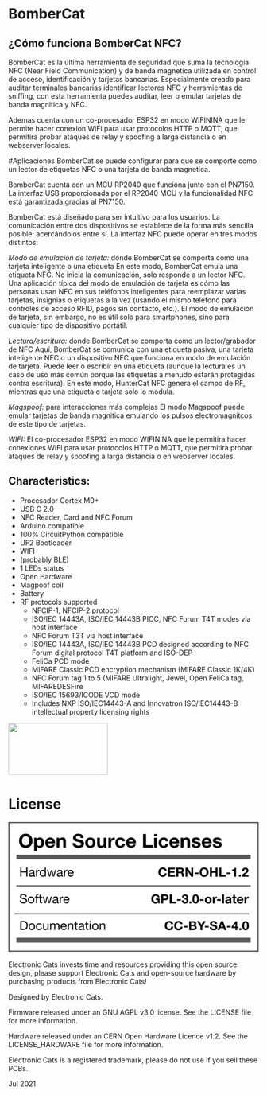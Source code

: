 # BomberCat

## ¿Cómo funciona BomberCat NFC?
BomberCat es la última herramienta de seguridad que suma la tecnologia NFC (Near Field Communication) y de banda magnetica utilizada en control de acceso, identificación y tarjetas bancarias. Especialmente creado para auditar terminales bancarias identificar lectores NFC y herramientas de sniffing, con esta herramienta puedes auditar, leer o emular tarjetas de banda magnitica y NFC. 

Ademas cuenta con un co-procesador ESP32 en modo WIFININA que le permite hacer conexion WiFi para usar protocolos HTTP o MQTT, que permitira probar ataques de relay y spoofing a larga distancia o en webserver locales.

#Aplicaciones 
BomberCat se puede configurar para que se comporte como un lector de etiquetas NFC o una tarjeta de banda magnetica. 

BomberCat cuenta con un MCU RP2040 que funciona junto con el PN7150. La interfaz USB proporcionada por el RP2040 MCU y la funcionalidad NFC está garantizada gracias al PN7150.

BomberCat está diseñado para ser intuitivo para los usuarios. La comunicación entre dos dispositivos se establece de la forma más sencilla posible: acercándolos entre sí. La interfaz NFC puede operar en tres modos distintos:

*Modo de emulación de tarjeta:* donde BomberCat se comporta como una tarjeta inteligente o una etiqueta
En este modo, BomberCat emula una etiqueta NFC. No inicia la comunicación, solo responde a un lector NFC. Una aplicación típica del modo de emulación de tarjeta es cómo las personas usan NFC en sus teléfonos inteligentes para reemplazar varias tarjetas, insignias o etiquetas a la vez (usando el mismo teléfono para controles de acceso RFID, pagos sin contacto, etc.). El modo de emulación de tarjeta, sin embargo, no es útil solo para smartphones, sino para cualquier tipo de dispositivo portátil.

*Lectura/escritura:* donde BomberCat se comporta como un lector/grabador de NFC
Aquí, BomberCat se comunica con una etiqueta pasiva, una tarjeta inteligente NFC o un dispositivo NFC que funciona en modo de emulación de tarjeta. Puede leer o escribir en una etiqueta (aunque la lectura es un caso de uso más común porque las etiquetas a menudo estarán protegidas contra escritura). En este modo, HunterCat NFC genera el campo de RF, mientras que una etiqueta o tarjeta solo lo modula.

*Magspoof:* para interacciones más complejas
El modo Magspoof puede emular tarjetas de banda magnitica emulando los pulsos electromagnitcos de este tipo de tarjetas.

*WIFI:* El co-procesador ESP32 en modo WIFININA que le permitira hacer conexiones WiFi para usar protocolos HTTP o MQTT, que permitira probar ataques de relay y spoofing a larga distancia o en webserver locales.

## Characteristics:
- Procesador Cortex M0+
- USB C 2.0
- NFC Reader, Card and NFC Forum
- Arduino compatible
- 100% CircuitPython compatible
- UF2 Bootloader
- WIFI 
- (probably BLE)
- 1 LEDs status
- Open Hardware
- Magpoof coil
- Battery
- RF protocols supported
  - NFCIP-1, NFCIP-2 protocol 
  - ISO/IEC 14443A, ISO/IEC 14443B PICC, NFC Forum T4T modes via host interface
  - NFC Forum T3T via host interface
  - ISO/IEC 14443A, ISO/IEC 14443B PCD designed according to NFC Forum digital protocol T4T platform and ISO-DEP 
  - FeliCa PCD mode
  - MIFARE Classic PCD encryption mechanism (MIFARE Classic 1K/4K)
  - NFC Forum tag 1 to 5 (MIFARE Ultralight, Jewel, Open FeliCa tag, MIFAREDESFire
  - ISO/IEC 15693/ICODE VCD mode 
  - Includes NXP ISO/IEC14443-A and Innovatron ISO/IEC14443-B intellectual property licensing rights

<a href="https://electroniccats.com/store/bombercat/">
  <img src="https://electroniccats.com/wp-content/uploads/badge_store.png" width="200" height="104" />
</a>

# License

![OpenSourceLicense](https://github.com/ElectronicCats/AjoloteBoard/raw/master/OpenSourceLicense.png)

Electronic Cats invests time and resources providing this open source design, please support Electronic Cats and open-source hardware by purchasing products from Electronic Cats!

Designed by Electronic Cats.

Firmware released under an GNU AGPL v3.0 license. See the LICENSE file for more information.

Hardware released under an CERN Open Hardware Licence v1.2. See the LICENSE_HARDWARE file for more information.

Electronic Cats is a registered trademark, please do not use if you sell these PCBs.

Jul 2021
